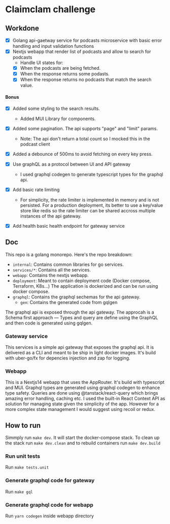 # Claimclam challenge

## Workdone

- [x] Golang api-gaetway service for podcasts microservice with basic error handling and input validation functions
- [x] Nextjs webapp that render list of podcasts and allow to search for podcasts
   - Handle UI states for:
    - [x] When the podcasts are being fetched.
    - [x] When the response returns some podasts.
    - [x] When the response returns no podcasts that match the search value.

#### Bonus

- [x] Added some styling to the search results.
   - Added MUI Library for components.
- [x] Added some pagination. The api supports "page" and "limit" params.
  - Note: The api don't return a total count so I mocked this in the podcast client
- [x] Added a debounce of 500ms to avoid fetching on every key press.
- [x] Use graphQL as a protocol between UI and API gateway
  - I used graphql codegen to generate typescript types for the graphql api.
- [x] Add basic rate limiting 
  - For simplicity, the rate limiter is implemented in memory and is not persisted. For a production deployment, its better to use a key/value store like redis so the rate limiter can be shared accross multiple instances of the api gateway.
- [x] Add health basic health endpoint for gateway service
  
   
## Doc

This repo is a golang monorepo. Here's the repo breakdown:
- `internal`: Contains common libraries for go services.
- `services/*`: Contains all the services.
- `webapp`: Contains the nextjs webapp.
- `deployment`: Meant to contain deployment code (Docker compose, Terraform, K8s...) The application is dockerized and can be run using docker compose.
- `graphql`: Contains the graphql sechemas for the api gateway. 
    - `gen`: Contains the generated code from gqlgen

The graphql api is exposed through the api gateway.
The approcah is a Schema first approach — Types and query are define using the GraphQL and then code is generated using gqlgen.

### Gateway service

This services is a simple api gateway that exposes the graphql api. It is delivered as a CLI and meant to be ship in light docker images. It's build with uber-go/fx for depencies injection and zap for logging.

### Webapp

This is a Nextjs14 webapp that uses the AppRouter. It's build with typescript and MUI. Graphql types are generated using graphql codegen to enhance type safety. Queries are done using @tanstack/react-query which brings amazing error handling, caching etc. I used the built-in React Context API as solution for managing state given the simplicity of the app. However for a more complex state management I would suggest using recoil or redux.

## How to run

Simmply run `make dev`. It will start the docker-compose stack. To clean up the stack run `make dev.clean` and to rebuild containers run `make dev.build`

### Run unit tests

Run `make tests.unit`

### Generate graphql code for gateway
Run `make gql`

### Generate graphql code for webapp
Run `yarn codegen` inside webapp directory

